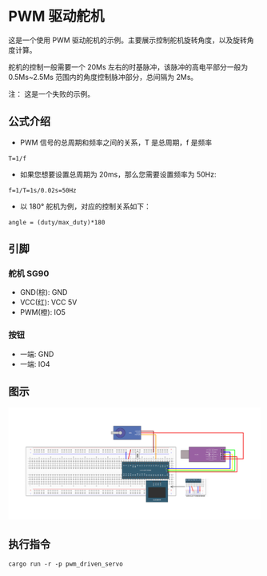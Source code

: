 # PWM 驱动舵机

这是一个使用 PWM 驱动舵机的示例。主要展示控制舵机旋转角度，以及旋转角度计算。

舵机的控制一般需要一个 20Ms 左右的时基脉冲，该脉冲的高电平部分一般为 0.5Ms~2.5Ms 范围内的角度控制脉冲部分，总间隔为 2Ms。

注： 这是一个失败的示例。

## 公式介绍

- PWM 信号的总周期和频率之间的关系，T 是总周期，f 是频率

```text
T=1/f
```

- 如果您想要设置总周期为 20ms，那么您需要设置频率为 50Hz:

```text
f=1/T=1s/0.02s=50Hz
```

- 以 180° 舵机为例，对应的控制关系如下：

```text
angle = (duty/max_duty)*180
```

## 引脚

### 舵机 SG90

- GND(棕): GND
- VCC(红): VCC 5V
- PWM(橙): IO5

### 按钮

- 一端: GND
- 一端: IO4

## 图示

![](../../../images/PWM驱动舵机引脚配置.jpg)

## 执行指令

```shell
cargo run -r -p pwm_driven_servo
```
